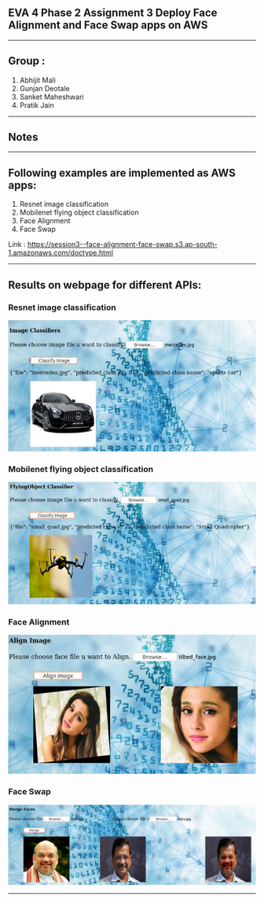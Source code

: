 ## EVA 4 Phase 2 Assignment 3 Deploy Face Alignment and Face Swap apps on AWS
------------------------------------------------------------------------------------------------------------

## Group : 
1. Abhijit Mali
2. Gunjan Deotale
3. Sanket Maheshwari
4. Pratik Jain

----------------------
## Notes 
---------------------------------------------------------------------------------------------------------------------------
## Following examples are implemented as AWS apps:
1. Resnet image classification
2. Mobilenet flying object classification
3. Face Alignment
4. Face Swap

Link : https://session3--face-alignment-face-swap.s3.ap-south-1.amazonaws.com/doctype.html

----------------------------------------------------------------------------------------------------------------------------
## Results on webpage for different APIs:

### Resnet image classification
![](ReadMe_images/ImageClassifcation_resnet.jpg)
### Mobilenet flying object classification
![](ReadMe_images/FlyingObjectClassification_mobilenetV2_TransferLearning.jpg)
### Face Alignment
![](ReadMe_images/Face-Alignment.jpg)
### Face Swap
![](ReadMe_images/face-swap.jpg)

-----------------------------------------------------------------------------------------------------------------------------
